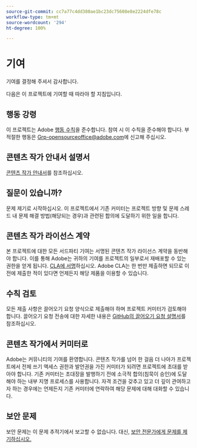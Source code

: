 ```yaml
---
source-git-commit: cc7a77c4dd380ae1bc23dc75608e8e2224dfe78c
workflow-type: tm+mt
source-wordcount: '294'
ht-degree: 100%

---
```

# 기여

기여를 결정해 주셔서 감사합니다.

다음은 이 프로젝트에 기여할 때 따라야 할 지침입니다.

## 행동 강령

이 프로젝트는 Adobe [행동 수칙](code-of-conduct.md)을 준수합니다. 참여 시 이 수칙을 준수해야 합니다. 부적절한 행동은 [Grp-opensourceoffice@adobe.com](mailto:Grp-opensourceoffice@adobe.com)에 신고해 주십시오.

## 콘텐츠 작가 안내서 설명서

[콘텐츠 작가 안내서](https://experienceleague.adobe.com/docs/contributor/contributor-guide/introduction.html?lang=ko-KR)를 참조하십시오.

## 질문이 있습니까?

문제 제기로 시작하십시오. 이 프로젝트에서 기존 커미터는
프로젝트 방향 및 문제 스레드 내 문제 해결 방법(해당되는 경우)과 관련된
합의에 도달하기 위한 일을 합니다.

## 콘텐츠 작가 라이선스 계약

본 프로젝트에 대한 모든 서드파티 기여는 서명된 콘텐츠 작가 라이선스 계약을
동반해야 합니다. 이를 통해 Adobe는 귀하의 기여를 프로젝트의 일부로서
재배포할 수 있는 권한을 얻게 됩니다. [CLA에 서명](http://opensource.adobe.com/cla.html)하십시오. Adobe CLA는
한 번만 제출하면 되므로 이전에 제출한 적이 있다면 언제든지
해당 제품을 이용할 수 있습니다.

## 수칙 검토

모든 제출 사항은 끌어오기 요청 양식으로 제출해야 하며 프로젝트
커미터가 검토해야 합니다. 끌어오기 요청 전송에 대한 자세한 내용은
[GitHub의 끌어오기 요청 설명서](https://help.github.com/articles/about-pull-requests/)를 참조하십시오.

<!--
Lastly, please follow the [pull request template](PULL_REQUEST_TEMPLATE.md) when
submitting a pull request!
-->

## 콘텐츠 작가에서 커미터로

Adobe는 커뮤니티의 기여를 환영합니다. 콘텐츠 작가를 넘어 한 걸음 더 나아가
프로젝트에서 전체 쓰기 액세스 권한과 발언권을 가진 커미터가 되려면
프로젝트에 초대를 받아야 합니다. 기존 커미터는 초대장을 발행하기 전에
소극적 합의(침묵이 승인)에 도달해야 하는 내부 지명 프로세스를
사용합니다. 자격 조건을 갖추고 있고 더 깊이 관여하고자 하는 경우에는
언제든지 기존 커미터에 연락하여 해당 문제에 대해 대화할 수 있습니다.

## 보안 문제

보안 문제는 이 문제 추적기에서 보고할 수 없습니다. 대신, [보안 전문가에게 문제를 제기하십시오.](https://helpx.adobe.com/kr/security/alertus.html)
